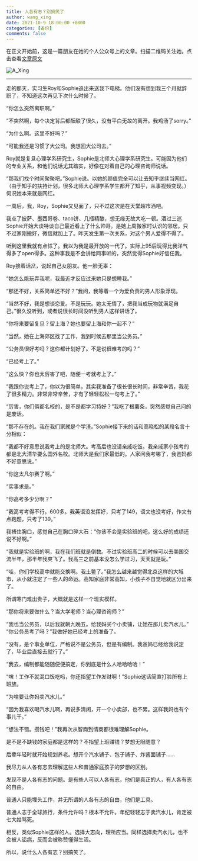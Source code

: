 ```yaml
---
title: 人各有志？别搞笑了
author: wang_xing
date: 2021-10-9 18:00:00 +0800
categories: [备份]
comments: false
---
```


在正文开始前，这是一篇朋友在她的个人公众号上的文章。扫描二维码关注她。点击查看[文章原文](https://mp.weixin.qq.com/s/oM4k6PS_5n6Sy9JLf-vTvA)

![A_Xing](https://mp.weixin.qq.com/mp/qrcode?scene=10000004&size=102&__biz=MzIwOTE5ODYwOQ==&mid=2661850961&idx=1&sn=9113f04d7aeeb4aa7317e082de04e3be&send_time=)

---

走的那天，实习生Roy和Sophie追出来送我下电梯。他们没有想到我三个月就辞职了，不知道这次再见下次什么时候了。

“你怎么突然离职啊。”

“不突然啊，每个决定背后都酝酿了很久，没有平白无故的离开。我鸡汤了sorry。”

“为什么啊。这里不好吗？”

“可能我还是习惯了大公司。我想回大公司去。”

Roy就是复旦心理学系研究生，Sophie是北师大心理学系研究生。可能因为他们的专业关系，和他们说话尤其踏实，好像在对着自己的心理咨询师说话。

“那我们找个时间聚聚吧。”Sophie说。以她的颜值完全可以让去知乎继续当网红。（由于知乎的扶持计划，很多北师大心理学系学生都开了知乎，从事视频变现。）何况她本来就是网红。

一周后，我，Roy，Sophie又见面了，只不过这次是在天堂超市酒吧。

我点了披萨、墨西哥卷、taco饼、几瓶精酿，想无缘无故大吃一顿。酒过三巡Sophie开始大谈特谈自己最近看上了什么帅哥。是她上周搬家时认识的邻居。只不过家刚搬好，微信就加上了。昨天发生第一次关系，对这个男人爱得不得了。

听到这里我就有点怵了。我以为我是最开放的一代了。实际上95后玩得比我洋气得多了open得多。这种事我是不会讲给同事听的，突然觉得Sophie好信任我。

Roy接着话岔，说起自己女朋友。他一脸无辜：

“她怎么能玩弄我呢，我最近才反应过来她只是想睡我。”

“那还不好，关系简单还不好？”我问，我等着一个为爱负责的男人形象浮现。

“当然不好，我是想谈恋爱。不是玩玩。她太无情了，把我当成玩物就满足自己。”很久没听到，或者说很长时间没听到男人这样讲话了。

“你将来要留复旦？留上海？她也要留上海和你一起不？”

“当然，她在上海郊区找了工作，我到时候去那里当公务员。”

“公务员很好考吗？这你都计划好了。不是说很难考的吗？”

“已经考上了。”

“这么快？你也太厉害了吧，随便一考就考上了。”

“我跟你说考上了，你以为很简单，其实我准备了很长很长时间，非常辛苦，我花了很多精力。非常非常辛苦，才有了轻轻松松一句考上了。”

“厉害，你们俩都名校的，是不是都学习特好？”我吃了根薯条，突然感觉自己问的是废话。

“那不存在的。我在我们家就是个学渣。”Sophie接下来的话和高晓松的某段名言十分相似：

“我都不好意思说我考上的是北师大。考高后也没请亲戚吃饭。我亲戚家小孩考的都是北大清华要么国外名校。北师大是我们家最低的。人家问我考哪了，我爸妈都不好意思说。”

“你这太凡尔赛了啊。”

“实事求是。”

“你高考多少分啊？”

“我高考考得不行，600多。我英语没发挥好，只考了149，语文也没考好，作文有点跑题，只考了139。”

我捂住胸口，感觉自己在胸口碎大石：“你该不会是实验班的吧，这么好的成绩还说不好啊。”

“我就是实验班的啊，我在我们班就是倒数。不过实验班高二的时候可以去美国交流半年，那半年我爽飞了。我高三之前基本没怎么学过习，天天就是玩。”

“哇，你们学校高中就能交换啊。我土鳖了。”我怎么越来越觉得北京这样的大城市，从小就注定了一些人的命运。高知家庭非常高知，小孩子不自觉地就区分出来了。

所谓寒门难出贵子，大概就是这样一个现实模样。

“那你将来要做什么？当大学老师？当心理咨询师？”

“我也当公务员，以后我就朝九晚五。给我妈买个小卖铺，让她在那儿卖汽水儿。”
“你公务员考了吗？”我做好她已经考上的准备了。

“没有，是个事业单位，严格说不是公务员，但是有编制。我爸妈已经给我说定了，毕业后直接去就行了。”

“我去，编制都能随随便便搞定，你到底是什么人哈哈哈哈！”

“嗐！工作不就混口饭吃吗，你还指望工作发财啊！”Sophie这话简直打脸所有上班族。

“为啥要让你妈卖汽水儿。”

“因为我喜欢喝汽水儿啊，再说多清闲，开一个小卖部，也不累。这样我妈也有个事儿干。”

“想法不错。攒钱吧！”我再次从智商到情商都很难理解Sophie。

是不是不缺钱的家庭都是这样的？不指望上班赚钱？梦想无限随意？

后辈年轻时就开始规划养老。想开个汽水铺子、包子铺子、炸酱面铺子……

我尽力从人各有志去理解这些人和普通家庭孩子的梦想的区别。

发现不是人各有志的问题。是有些人可以人各有志，他们是真正的人，有人各有志的自由。

普通人只能埋头工作，并无所谓的人各有志的自由，他们是工具。

普通人志于全球旅行，条件允许吗？根本不允许。年纪轻轻志于卖汽水儿，肯定被七大姑骂死。

相反，类似Sophie这样的人。选择大志向，理所应当。同样选择卖汽水儿，也不会被人诟病，反而会被称赞懂得生活。

所以，说什么人各有志？别搞笑了。